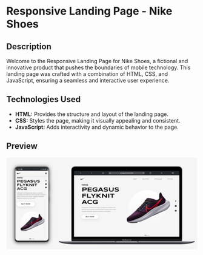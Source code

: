 # Responsive Landing Page - Nike Shoes

## Description

Welcome to the Responsive Landing Page for Nike Shoes, a fictional and innovative product that pushes the boundaries of mobile technology. This landing page was crafted with a combination of HTML, CSS, and JavaScript, ensuring a seamless and interactive user experience.

## Technologies Used

- **HTML:** Provides the structure and layout of the landing page.
- **CSS:** Styles the page, making it visually appealing and consistent.
- **JavaScript:** Adds interactivity and dynamic behavior to the page.

## Preview

![Nike Shoes Landing Page](./preview.png)
